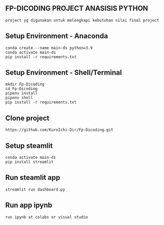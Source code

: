 ## FP-DICODING PROJECT ANASISIS PYTHON
```
project yg digunakan untuk melengkapi kebutuhan nilai final project
```
## Setup Environment - Anaconda
```
conda create --name main-ds python=3.9
conda activate main-ds
pip install -r requirements.txt
```

## Setup Environment - Shell/Terminal
```
mkdir Fp-Dicoding
cd Fp-Dicoding
pipenv install
pipenv shell
pip install -r requirements.txt
```

## Clone project
```
https://github.com/KuroIchi-Dir/Fp-Dicoding.git
```
## Setup steamlit
```
conda activate main-ds
pip install streamlit
```

## Run steamlit app
```
streamlit run dashboard.py
```
## Run app ipynb
```
run ipynb at colabs or visual studio
```